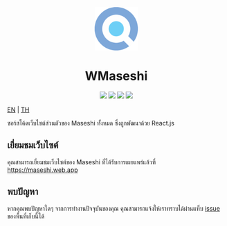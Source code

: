 <div align="center">
    <img src="https://raw.githubusercontent.com/Maseshi/WMaseshi/main/public/icon.svg" width="100">
    <h1>
        <strong>WMaseshi</strong>
    </h1>
    <img src="https://img.shields.io/badge/react.js-v18-61DBFB?logo=react&logoColor=white&style=flat-square">
    <img src="https://img.shields.io/github/stars/Maseshi/WMaseshi.svg?logo=github&style=flat-square">
    <img src="https://img.shields.io/github/license/Maseshi/WMaseshi.svg?logo=github&style=flat-square">
    <img src="https://img.shields.io/website-up-down-green-red/https/maseshi.web.app.svg?logo=webpack&logoColor=white&style=flat-square">
</div>

[EN](https://github.com/Maseshi/WMaseshi/blob/main/docs/README.en.md) | [TH](https://github.com/Maseshi/WMaseshi/blob/main/docs/README.th.md)

ซอร์สโค้ดเว็บไซต์ส่วนตัวของ Maseshi ทั้งหมด ซึ่งถูกพัฒนาด้วย React.js

## เยี่ยมชมเว็บไซต์

คุณสามารถเยี่ยมชมเว็บไซต์ของ Maseshi ที่ได้รับการเผยแพร่แล้วที่ https://maseshi.web.app

## พบปัญหา

หากคุณพบปัญหาใดๆ จากการทำงานปัจจุบันของคุณ คุณสามารถแจ้งให้เราทราบได้ผ่านแท็บ [issue](https://github.com/Maseshi/WMaseshi/issues) ของพื้นที่เก็บนี้ได้
